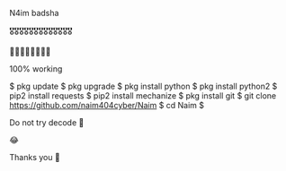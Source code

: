 N4im badsha

🎖️🎖️🎖️🎖️🎖️🎖️🎖️🎖️🎖️🎖️🎖️🎖️🎖️


🥀🥀🥀🥀🥀🥀🥀🥀

100% working 

$ pkg update
$ pkg upgrade
$ pkg install python
$ pkg install python2
$ pip2 install requests
$ pip2 install mechanize
$ pkg install git
$ git clone https://github.com/naim404cyber/Naim
$ cd Naim
$ 


Do not try decode 🥴

😂


Thanks you 🥰
